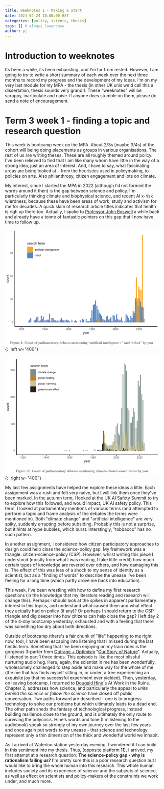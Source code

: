 ```yaml
---
title: Weeknotes 1 - Making a Start
date: 2024-04-24 10:00:00 BST
categories: [policy, science, thesis]
tags: [] # always lowercase
author: pj
---
```

# Introduction to weeknotes
Its been a while, its been exhausting, and I'm far from rested. However, I am going to *try* to write a short summary of each week over the next three months to record my progress and the development of my ideas. I'm on my very last module for my MPA - the thesis (in other UK unis we'd call this a dissertation, thesis sounds very grand!). These "weeknotes" will be scrappy, inarticulate and naive. If anyone does stumble on them, please do send a note of encouragement.

# Term 3 week 1 - finding a topic and research question
This week is bootcamp week on the MPA. About 2/3s (maybe 3/4s) of the cohort will being doing placements as groups in various organisations. The rest of us are writing theses. These are all roughly themed around policy. I've been relieved to find that I am like many whom have little in the way of a strong idea, just an area of interest. And, I have to say, what fascinating areas are being looked at - from the heuristics used in policymaking, to policies on arts. Also philanthropy, citizen engagement and lots on climate.

My interest, since I started the MPA in 2022 (although I'd not formed the words around it then) is the gap between science and policy. I'm particularly thinking climate and biophysical science, and recent AI x-risk wierdness, because these have been areas of work, study and activism for me for decades. A quick skim of research article titles indicates that health is righ up there too. Actually, I spoke to [Professor John Boswell](https://www.southampton.ac.uk/people/5xbhpx/professor-john-boswell) a while back and already have a tonne of fantastic pointers on this gap that I now have time to follow up.

![Mentions of "artificial intelligence" (also "machine learning" and "neural networks", compared to "robot" in UK Parliamentary debates)](/assets/img/ai-robot-parliamentary-mentions.png){: .left w="400"}

![Mentions of climate-related terms in UK Parliamentary debates)](/assets/img/climate-change-parliamentary-mentions.png){: .right w="400"}

My last few assignments have helped me explore these ideas a little. Each assignment was a rush and felt very naive, but I will link them once they've been marked. In the autumn term, I looked at the [UK AI Safety Summit](https://github.com/PenguinJunk/mpa-assignments/blob/main/The_UK_AI_Safety_Summit_and_the_Policy_Entrepreneurs_Exploiting_its_Windows_of_Opportunity.pdf) to try to explore how this followed, and would impact, UK AI safety policy. This term, I looked at parliamentary mentions of various terms (and attempted to perform a topic and frame analysis of the debates the terms were mentioned in). Both "climate change" and "artificial intelligence" are very spiky, suddenly errupting before subsiding. Probably this is not a surprise, but it hints at hype bubbles, which burst. Interstingly, "tobbacco" has no such pattern.


In another assignment, I considered how citizen participatory approaches to design could help close the science-policy gap. My framework was a triangle: citizen-science-policy (CSP). However, whilst writing this piece I understood (mostly from what I was reading, I take little credit) how much certain types of knowledge are revered over others, and how damaging this is. The effect of this was less of a shock to my sense of identity as a scientist, but as a "finding of words" to describe the unease I've been feeling for a long time (which partly drove me back into education).

This week, I've been wrestling with how to define my first research questions (in the knowledge that my literature reading and research will change this). Perhaps I should look at the spikes in apparent parliamentary interest in this topics, and understand what caused them and what effect they actually had on policy (if any)? Or perhaps I should return to the CSP triangle and dig deeper into how citizens can help close the gap? I left day 2 of the 4-day bootcamp yesterday, exhausted and with a feeling that there was something too dry about both directions.

Outside of bootcamp (there's a fair chunk of "life" happening to me right now, too), I have been escaping into listening that I missed during the last hectic term. Something that I've been enjoying on my train rides is the gorgeous 3-parter from [Outrage + Optimism](https://www.outrageandoptimism.org/) "[Our Story of Nature](https://www.outrageandoptimism.org/episodes/our-story-of-nature-from-rupture-to-reconnection-one?hsLang=en)". Actually, I listened to part 1 three times. This episode is like the most blissful nurturing audio hug. Here, again, the scientist in me has been wonderfully, wholesomely challenged to step aside and make way for the whole of me (the me that has finds myself sitting in, or under, a tree experiencing an exquisite joy that no successful experiment ever yielded). Then, yesterday, on leaving bootcamp, I returned to [Dougald Hine](https://dougald.nu/)'s At Work in the Ruins. Chapter 2, addresses how science, and particularly the appeal to *unite behind the science* or *follow the science* have closed off public conversation. Two paths forward are described - one is to progress technology to solve our problems but which ultimately leads to a dead end. The other path sheds the fantasy of technological progress, instead building resilience close to the ground, and is ultimately the only route to surviving the polycrisis. Hine's words and tone (I'm listening to the audiobook) speak so strongly of my own journey over the last few years and once again put words to my unease - that science and technology represent only a thin dimension of the thick and wonderful world we inhabit. 

As I arrived at Waterloo station yesterday evening, I wondered if I can build in this sentiment into my thesis. Thus, (opposite platform 11), I arrived, my first attempt at a research question: **The science-policy gap - why is rationalism failing us?** I'm pretty sure this is a poor research question but I would like to bring the whole human into this research. This whole human includes society and its experience of science and the subjects of science, as well as effect on scientists and policy-makers of the constraints we work under, and much more.
